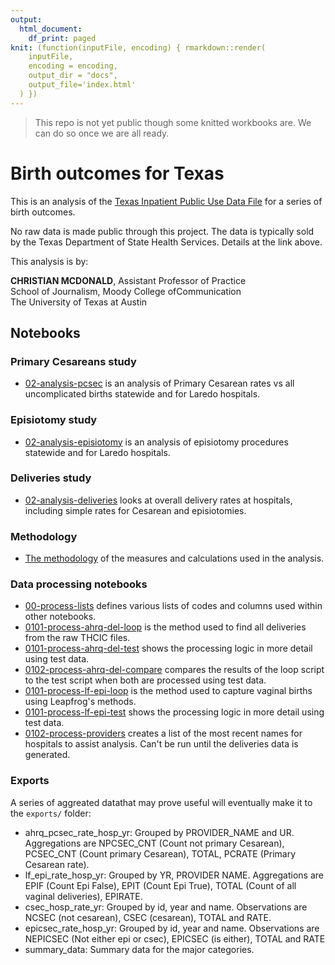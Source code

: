 ```yaml
---
output:
  html_document:
    df_print: paged
knit: (function(inputFile, encoding) { rmarkdown::render(
    inputFile,
    encoding = encoding,
    output_dir = "docs",
    output_file='index.html'
  ) })
---
```


> This repo is not yet public though some knitted workbooks are. We can do so once we are all ready.

# Birth outcomes for Texas

This is an analysis of the [Texas Inpatient Public Use Data File](https://www.dshs.texas.gov/thcic/hospitals/Inpatientpudf.shtm) for a series of birth outcomes.

No raw data is made public through this project. The data is typically sold by the Texas Department of State Health Services. Details at the link above.

This analysis is by:

**CHRISTIAN MCDONALD**, Assistant Professor of Practice\
School of Journalism, Moody College ofCommunication\
The University of Texas at Austin

## Notebooks

### Primary Cesareans study

- [02-analysis-pcsec](https://utdata.github.io/thcic-pudf/02-analysis-pcsec.html) is an analysis of Primary Cesarean rates vs all uncomplicated births statewide and for Laredo hospitals.

### Episiotomy study

- [02-analysis-episiotomy](https://utdata.github.io/thcic-pudf/02-analysis-episiotomy.html) is an analysis of episiotomy procedures statewide and for Laredo hospitals.

### Deliveries study

- [02-analysis-deliveries](https://utdata.github.io/thcic-pudf/02-analysis-deliveries.html) looks at overall delivery rates at hospitals, including simple rates for Cesarean and episiotomies.

### Methodology

- [The methodology](https://utdata.github.io/thcic-pudf/methodology.html) of the measures and calculations used in the analysis.


### Data processing notebooks

- [00-process-lists](https://utdata.github.io/thcic-pudf/00-process-lists.html) defines various lists of codes and columns used within other notebooks.
- [0101-process-ahrq-del-loop](https://utdata.github.io/thcic-pudf/0101-process-ahrq-del-loop.html) is the method used to find all deliveries from the raw THCIC files.
- [0101-process-ahrq-del-test](https://utdata.github.io/thcic-pudf/0101-process-ahrq-del-test.html) shows the processing logic in more detail using test data.
- [0102-process-ahrq-del-compare](https://utdata.github.io/thcic-pudf/0102-process-ahrq-del-compare.html) compares the results of the loop script to the test script when both are processed using test data.
- [0101-process-lf-epi-loop](https://utdata.github.io/thcic-pudf/0101-process-lf-epi-loop.html) is the method used to capture vaginal births using Leapfrog's methods.
- [0101-process-lf-epi-test](https://utdata.github.io/thcic-pudf/0101-process-lf-epi-test.html) shows the processing logic in more detail using test data.
- [0102-process-providers](https://utdata.github.io/thcic-pudf/0102-process-providers.html) creates a list of the most recent names for hospitals to assist analysis. Can't be run until the deliveries data is generated.

### Exports

A series of aggreated datathat may prove useful will eventually make it to the `exports/` folder:

- ahrq_pcsec_rate_hosp_yr: Grouped by PROVIDER_NAME and UR. Aggregations are NPCSEC_CNT (Count not primary Cesarean), PCSEC_CNT (Count primary Cesarean), TOTAL, PCRATE (Primary Cesarean rate).
- lf_epi_rate_hosp_yr: Grouped by YR, PROVIDER NAME. Aggregations are EPIF (Count Epi False), EPIT (Count Epi True), TOTAL (Count of all vaginal deliveries), EPIRATE.
- csec_hosp_rate_yr: Grouped by id, year and name. Observations are NCSEC (not cesarean), CSEC (cesarean), TOTAL and RATE.
- epicsec_rate_hosp_yr: Grouped by id, year and name. Observations are NEPICSEC (Not either epi or csec), EPICSEC (is either), TOTAL and RATE
- summary_data: Summary data for the major categories.

